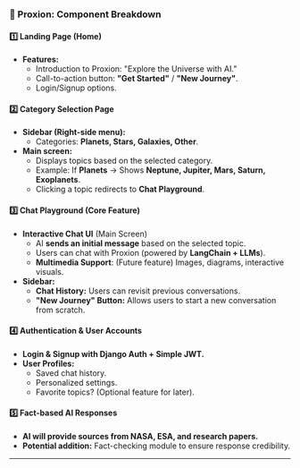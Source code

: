

### **📌 Proxion: Component Breakdown**  

#### **1️⃣ Landing Page (Home)**
- **Features:**
  - Introduction to Proxion: "Explore the Universe with AI."
  - Call-to-action button: **"Get Started"** / **"New Journey"**.
  - Login/Signup options.

#### **2️⃣ Category Selection Page**
- **Sidebar (Right-side menu):**  
  - Categories: **Planets, Stars, Galaxies, Other**.
- **Main screen:**  
  - Displays topics based on the selected category.  
  - Example: If **Planets** → Shows **Neptune, Jupiter, Mars, Saturn, Exoplanets**.
  - Clicking a topic redirects to **Chat Playground**.

#### **3️⃣ Chat Playground (Core Feature)**
- **Interactive Chat UI** (Main Screen)  
  - AI **sends an initial message** based on the selected topic.  
  - Users can chat with Proxion (powered by **LangChain + LLMs**).  
  - **Multimedia Support**: (Future feature) Images, diagrams, interactive visuals.  
- **Sidebar:**  
  - **Chat History:** Users can revisit previous conversations.  
  - **"New Journey" Button:** Allows users to start a new conversation from scratch.

#### **4️⃣ Authentication & User Accounts**
- **Login & Signup with Django Auth + Simple JWT.**
- **User Profiles:**  
  - Saved chat history.  
  - Personalized settings.  
  - Favorite topics? (Optional feature for later).

#### **5️⃣ Fact-based AI Responses**
- **AI will provide sources from NASA, ESA, and research papers.**
- **Potential addition:** Fact-checking module to ensure response credibility.

---
